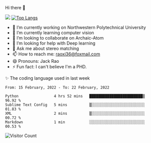 Hi there 👋

![](https://github-readme-stats.vercel.app/api?username=Raohaocheng)
[![Top Langs](https://github-readme-stats.vercel.app/api/top-langs/?username=Raohaocheng&layout=compact)](https://github.com/anuraghazra/github-readme-stats)

- 🔭 I’m currently working on Northwestern Polytechnical University
- 🌱 I’m currently learning computer vision
- 👯 I’m looking to collaborate on Archaic-Atom
- 🤔 I’m looking for help with Deep learning
- 💬 Ask me about stereo matching
- 📫 How to reach me: raoxi36@foxmail.com
- 😄 Pronouns: Jack Rao
- ⚡ Fun fact: I can't believe I'm a PHD.

✨ The coding language used in last week
<!--START_SECTION:waka-->
```text
From: 15 February, 2022 - To: 22 February, 2022

Python                4 hrs 52 mins   ████████████████████████▒   96.92 % 
Sublime Text Config   5 mins          ▒░░░░░░░░░░░░░░░░░░░░░░░░   01.83 % 
XML                   2 mins          ▒░░░░░░░░░░░░░░░░░░░░░░░░   00.72 % 
Markdown              1 min           ░░░░░░░░░░░░░░░░░░░░░░░░░   00.53 % 
```
<!--END_SECTION:waka-->

![Visitor Count](https://profile-counter.glitch.me/Raohaocheng/count.svg)
